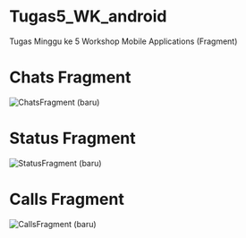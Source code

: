# Tugas5_WK_android
Tugas Minggu ke 5 Workshop Mobile Applications (Fragment)


# Chats Fragment

![ChatsFragment (baru)](https://user-images.githubusercontent.com/80694693/137139470-2e257f59-6057-43eb-906c-0ca292efd720.jpg)

# Status Fragment

![StatusFragment (baru)](https://user-images.githubusercontent.com/80694693/137139833-1605465f-e027-4489-ac95-e7e9d212f481.jpg)

# Calls Fragment

![CallsFragment (baru)](https://user-images.githubusercontent.com/80694693/137140007-ad6dc91d-aa2f-45aa-bbf7-7b54b2f044c3.jpg)


